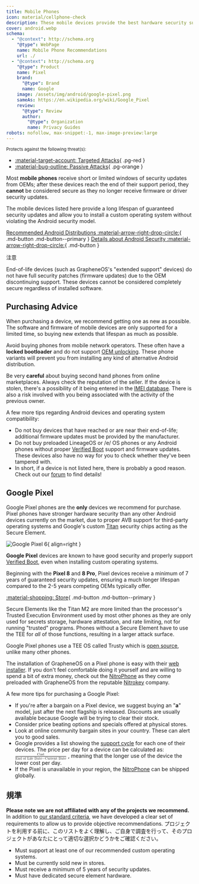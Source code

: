 ```yaml
---
title: Mobile Phones
icon: material/cellphone-check
description: These mobile devices provide the best hardware security support for custom Android operating systems.
cover: android.webp
schema:
  - "@context": http://schema.org
    "@type": WebPage
    name: Mobile Phone Recommendations
    url: ./
  - "@context": http://schema.org
    "@type": Product
    name: Pixel
    brand:
      "@type": Brand
      name: Google
    image: /assets/img/android/google-pixel.png
    sameAs: https://en.wikipedia.org/wiki/Google_Pixel
    review:
      "@type": Review
      author:
        "@type": Organization
        name: Privacy Guides
robots: nofollow, max-snippet:-1, max-image-preview:large
---
```


<small>Protects against the following threat(s):</small>

- [:material-target-account: Targeted Attacks](basics/common-threats.md#attacks-against-specific-individuals){ .pg-red }
- [:material-bug-outline: Passive Attacks](basics/common-threats.md#security-and-privacy){ .pg-orange }

Most **mobile phones** receive short or limited windows of security updates from OEMs; after these devices reach the end of their support period, they **cannot** be considered secure as they no longer receive firmware or driver security updates.

The mobile devices listed here provide a long lifespan of guaranteed security updates and allow you to install a custom operating system without violating the Android security model.

[Recommended Android Distributions :material-arrow-right-drop-circle:](android/distributions.md){ .md-button .md-button--primary } [Details about Android Security :material-arrow-right-drop-circle:](os/android-overview.md#security-protections){ .md-button }

<div class="admonition warning" markdown>
<p class="admonition-title">注意</p>

End-of-life devices (such as GrapheneOS's "extended support" devices) do not have full security patches (firmware updates) due to the OEM discontinuing support. These devices cannot be considered completely secure regardless of installed software.

</div>

## Purchasing Advice

When purchasing a device, we recommend getting one as new as possible. The software and firmware of mobile devices are only supported for a limited time, so buying new extends that lifespan as much as possible.

Avoid buying phones from mobile network operators. These often have a **locked bootloader** and do not support [OEM unlocking](https://source.android.com/devices/bootloader/locking_unlocking). These phone variants will prevent you from installing any kind of alternative Android distribution.

Be very **careful** about buying second hand phones from online marketplaces. Always check the reputation of the seller. If the device is stolen, there's a possibility of it being entered in the [IMEI database](https://gsma.com/get-involved/working-groups/terminal-steering-group/imei-database). There is also a risk involved with you being associated with the activity of the previous owner.

A few more tips regarding Android devices and operating system compatibility:

- Do not buy devices that have reached or are near their end-of-life; additional firmware updates must be provided by the manufacturer.
- Do not buy preloaded LineageOS or /e/ OS phones or any Android phones without proper [Verified Boot](https://source.android.com/security/verifiedboot) support and firmware updates. These devices also have no way for you to check whether they've been tampered with.
- In short, if a device is not listed here, there is probably a good reason. Check out our [forum](https://discuss.privacyguides.net) to find details!

## Google Pixel

Google Pixel phones are the **only** devices we recommend for purchase. Pixel phones have stronger hardware security than any other Android devices currently on the market, due to proper AVB support for third-party operating systems and Google's custom [Titan](https://security.googleblog.com/2021/10/pixel-6-setting-new-standard-for-mobile.html) security chips acting as the Secure Element.

<div class="admonition recommendation" markdown>

![Google Pixel 6](assets/img/android/google-pixel.png){ align=right }

**Google Pixel** devices are known to have good security and properly support [Verified Boot](https://source.android.com/security/verifiedboot), even when installing custom operating systems.

Beginning with the **Pixel 8** and **8 Pro**, Pixel devices receive a minimum of 7 years of guaranteed security updates, ensuring a much longer lifespan compared to the 2-5 years competing OEMs typically offer.

[:material-shopping: Store](https://store.google.com/category/phones){ .md-button .md-button--primary }

</div>

Secure Elements like the Titan M2 are more limited than the processor's Trusted Execution Environment used by most other phones as they are only used for secrets storage, hardware attestation, and rate limiting, not for running "trusted" programs. Phones without a Secure Element have to use the TEE for _all_ of those functions, resulting in a larger attack surface.

Google Pixel phones use a TEE OS called Trusty which is [open source](https://source.android.com/security/trusty#whyTrusty), unlike many other phones.

The installation of GrapheneOS on a Pixel phone is easy with their [web installer](https://grapheneos.org/install/web). If you don't feel comfortable doing it yourself and are willing to spend a bit of extra money, check out the [NitroPhone](https://shop.nitrokey.com/shop) as they come preloaded with GrapheneOS from the reputable [Nitrokey](https://nitrokey.com/about) company.

A few more tips for purchasing a Google Pixel:

- If you're after a bargain on a Pixel device, we suggest buying an "**a**" model, just after the next flagship is released. Discounts are usually available because Google will be trying to clear their stock.
- Consider price beating options and specials offered at physical stores.
- Look at online community bargain sites in your country. These can alert you to good sales.
- Google provides a list showing the [support cycle](https://support.google.com/nexus/answer/4457705) for each one of their devices. The price per day for a device can be calculated as: <math xmlns="http://www.w3.org/1998/Math/MathML" display="inline" class="tml-display" style="display:inline math;"> <mfrac> <mtext>Cost</mtext> <mrow> <mtext>End of Life Date</mtext> <mo>−</mo> <mtext>Current Date</mtext> </mrow> </mfrac> </math>
  , meaning that the longer use of the device the lower cost per day.
- If the Pixel is unavailable in your region, the [NitroPhone](https://shop.nitrokey.com/shop) can be shipped globally.

## 規準

**Please note we are not affiliated with any of the projects we recommend.** In addition to [our standard criteria](about/criteria.md), we have developed a clear set of requirements to allow us to provide objective recommendations. プロジェクトを利用する前に、このリストをよく理解し、ご自身で調査を行って、そのプロジェクトがあなたにとって適切な選択かどうかをご確認ください。

- Must support at least one of our recommended custom operating systems.
- Must be currently sold new in stores.
- Must receive a minimum of 5 years of security updates.
- Must have dedicated secure element hardware.
